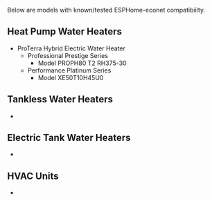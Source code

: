 Below are models with known/tested ESPHome-econet compatibiilty.

## Heat Pump Water Heaters
* ProTerra Hybrid Electric Water Heater
  * Professional Prestige Series
    * Model PROPH80 T2 RH375-30
  * Performance Platinum Series
    * Model XE50T10H45U0

## Tankless Water Heaters
* 

## Electric Tank Water Heaters
* 

## HVAC Units
* 